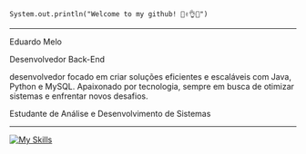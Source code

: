 
<code>System.out.println("Welcome to my github! 👏✌👌👀")</code>
<hr>
<p> Eduardo Melo </p>
<p> Desenvolvedor Back-End <p>
<p> desenvolvedor focado em criar soluções eficientes e escaláveis com Java, Python e MySQL. Apaixonado por tecnologia, sempre em busca de otimizar sistemas e enfrentar novos desafios.<p>
<p>Estudante de Análise e Desenvolvimento de Sistemas<p>

<hr>

[![My Skills](https://skillicons.dev/icons?i=java,python,mysql)](https://skillicons.dev)
